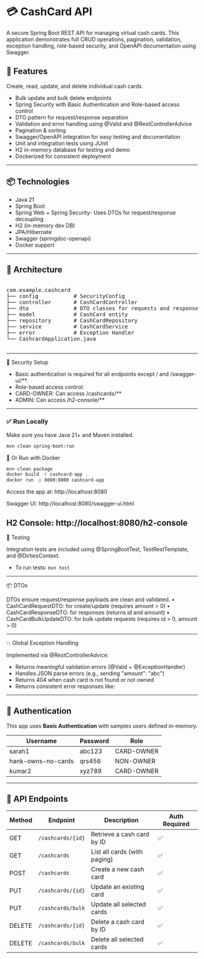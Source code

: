 # 💳 CashCard API

A secure Spring Boot REST API for managing virtual cash cards. This application demonstrates full CRUD operations, pagination, validation, exception handling, role-based security, and OpenAPI documentation using Swagger.
## 🚀 Features

Create, read, update, and delete individual cash cards
-	Bulk update and bulk delete endpoints
-	Spring Security with Basic Authentication and Role-based access control
-	DTO pattern for request/response separation
-	Validation and error handling using @Valid and @RestControllerAdvice
-	Pagination & sorting
-	Swagger/OpenAPI integration for easy testing and documentation
-	Unit and integration tests using JUnit
-	H2 in-memory database for testing and demo
-	Dockerized for consistent deployment
---
## 📦 Technologies

- Java 21
- Spring Boot
- Spring Web + Spring Security- Uses DTOs for request/response decoupling
- H2 (in-memory dev DB) 
- JPA/Hibernate
- Swagger (springdoc-openapi)
- Docker support

---

## 📐 Architecture
<pre>

com.example.cashcard
├── config           # SecurityConfig
├── controller       # CashCardController
├── dto              # DTO classes for requests and responses
├── model            # CashCard entity
├── repository       # CashCardRepository
├── service          # CashCardService
├── error            # Exception Handler
└── CashcardApplication.java

</pre>
---
🔐 Security Setup
-	Basic authentication is required for all endpoints except / and /swagger-ui/**.
-	Role-based access control:
-	CARD-OWNER: Can access /cashcards/**
-	ADMIN: Can access /h2-console/**
---
### ✅ Run Locally

Make sure you have Java 21+ and Maven installed.

```bash
mvn clean spring-boot:run
```
🐳 Or Run with Docker

```bash
mvn clean package
docker build -t cashcard-app .
docker run -p 8080:8080 cashcard-app
```
Access the app at:
http://localhost:8080

Swagger UI:
http://localhost:8080/swagger-ui.html

H2 Console:
http://localhost:8080/h2-console
---
🧪 Testing

Integration tests are included using @SpringBootTest, TestRestTemplate, and @DirtiesContext.

- To run tests:
```mvn test```
---
📦 DTOs

DTOs ensure request/response payloads are clean and validated.
•	CashCardRequestDTO: for create/update (requires amount > 0)
•	CashCardResponseDTO: for responses (returns id and amount)
•	CashCardBulkUpdateDTO: for bulk update requests (requires id > 0, amount > 0)

---
💥 Global Exception Handling

Implemented via @RestControllerAdvice:
-	Returns meaningful validation errors (@Valid + @ExceptionHandler)
-	Handles JSON parse errors (e.g., sending "amount": "abc")
-	Returns 404 when cash card is not found or not owned
-	Returns consistent error responses like:
---
## 🔐 Authentication

This app uses **Basic Authentication** with samples users defined in-memory.

| Username   | Password | Role         |
|------------|----------|--------------|
| sarah1     | abc123   | CARD-OWNER   |
| hank-owns-no-cards | qrs456 | NON-OWNER    |
| kumar2     | xyz789   | CARD-OWNER   |

---

## 🔄 API Endpoints

| Method | Endpoint             | Description                       | Auth Required |
|--------|----------------------|-----------------------------------|---------------|
| GET    | `/cashcards/{id}`    | Retrieve a cash card by ID        | ✅            |
| GET    | `/cashcards`         | List all cards (with paging)      | ✅            |
| POST   | `/cashcards`         | Create a new cash card            | ✅            |
| PUT    | `/cashcards/{id}`    | Update an existing card           | ✅            |
| PUT    | `/cashcards/bulk`    | Update all selected cards         | ✅            |
| DELETE | `/cashcards/{id}`    | Delete a cash card by ID          | ✅            |
| DELETE | `/cashcards/bulk`    | Delete all selected cards         | ✅            |



